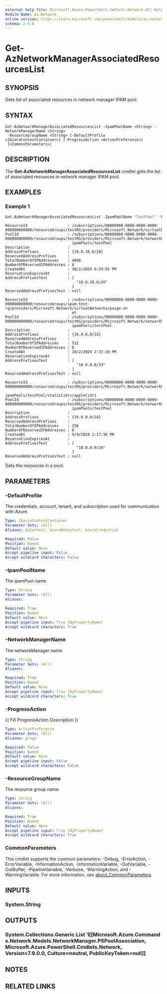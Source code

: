 ```yaml
---
external help file: Microsoft.Azure.PowerShell.Cmdlets.Network.dll-Help.xml
Module Name: Az.Network
online version: https://learn.microsoft.com/powershell/module/az.network/get-aznetworkmanagerassociatedresourceslist
schema: 2.0.0
---
```


# Get-AzNetworkManagerAssociatedResourcesList

## SYNOPSIS
Gets list of associated resources in network manager IPAM pool.

## SYNTAX

```
Get-AzNetworkManagerAssociatedResourcesList -IpamPoolName <String> -NetworkManagerName <String>
 -ResourceGroupName <String> [-DefaultProfile <IAzureContextContainer>] [-ProgressAction <ActionPreference>]
 [<CommonParameters>]
```

## DESCRIPTION
The **Get-AzNetworkManagerAssociatedResourcesList** cmdlet gets the list of associated resources in network manager IPAM pool.

## EXAMPLES

### Example 1
```powershell
Get-AzNetworkManagerAssociatedResourcesList -IpamPoolName "TestPool" -NetworkManagerName "TestNetworkManager" -ResourceGroupName "TestResourceGroupName"
```

```output
ResourceId                  : /subscriptions/00000000-0000-0000-0000-000000000000/resourceGroups/testRG/providers/Microsoft.Network/virtualNetworks/testvNet
PoolId                      : /subscriptions/00000000-0000-0000-0000-000000000000/resourceGroups/testRG/providers/Microsoft.Network/networkManagers/testNM/
                              ipamPools/testPool
Description                 :
AddressPrefixes             : {10.0.16.0/20}
ReservedAddressPrefixes     :
TotalNumberOfIPAddresses    : 4096
NumberOfReservedIPAddresses : 0
CreatedAt                   : 10/2/2024 6:29:55 PM
ReservationExpiresAt        :
AddressPrefixesText         : [
                                "10.0.16.0/20"
                              ]
ReservedAddressPrefixesText : null

ResourceId                  : /subscriptions/00000000-0000-0000-0000-000000000000/resourceGroups/ipam-test-rg/providers/Microsoft.Network/virtualNetworks/paige-vn
                              et
PoolId                      : /subscriptions/00000000-0000-0000-0000-000000000000/resourceGroups/testRG/providers/Microsoft.Network/networkManagers/testNM/
                              ipamPools/testPool
Description                 :
AddressPrefixes             : {10.0.8.0/23}
ReservedAddressPrefixes     :
TotalNumberOfIPAddresses    : 512
NumberOfReservedIPAddresses : 0
CreatedAt                   : 10/2/2024 2:37:10 PM
ReservationExpiresAt        :
AddressPrefixesText         : [
                                "10.0.8.0/23"
                              ]
ReservedAddressPrefixesText : null

ResourceId                  : /subscriptions/00000000-0000-0000-0000-000000000000/resourceGroups/testRG/providers/Microsoft.Network/networkManagers/testNM/
                              ipamPools/testPool/staticCidrs/appleCidr1
PoolId                      : /subscriptions/00000000-0000-0000-0000-000000000000/resourceGroups/testRG/providers/Microsoft.Network/networkManagers/testNM/
                              ipamPools/testPool
Description                 :
AddressPrefixes             : {10.0.0.0/24}
ReservedAddressPrefixes     :
TotalNumberOfIPAddresses    : 256
NumberOfReservedIPAddresses : 0
CreatedAt                   : 9/9/2024 2:17:36 PM
ReservationExpiresAt        :
AddressPrefixesText         : [
                                "10.0.0.0/24"
                              ]
ReservedAddressPrefixesText : null
```
Gets the resources in a pool.

## PARAMETERS

### -DefaultProfile
The credentials, account, tenant, and subscription used for communication with Azure.

```yaml
Type: IAzureContextContainer
Parameter Sets: (All)
Aliases: AzContext, AzureRmContext, AzureCredential

Required: False
Position: Named
Default value: None
Accept pipeline input: False
Accept wildcard characters: False
```

### -IpamPoolName
The ipamPool name.

```yaml
Type: String
Parameter Sets: (All)
Aliases:

Required: True
Position: Named
Default value: None
Accept pipeline input: True (ByPropertyName)
Accept wildcard characters: True
```

### -NetworkManagerName
The networkManager name.

```yaml
Type: String
Parameter Sets: (All)
Aliases:

Required: True
Position: Named
Default value: None
Accept pipeline input: True (ByPropertyName)
Accept wildcard characters: True
```

### -ProgressAction
{{ Fill ProgressAction Description }}

```yaml
Type: ActionPreference
Parameter Sets: (All)
Aliases: proga

Required: False
Position: Named
Default value: None
Accept pipeline input: False
Accept wildcard characters: False
```

### -ResourceGroupName
The resource group name.

```yaml
Type: String
Parameter Sets: (All)
Aliases:

Required: True
Position: Named
Default value: None
Accept pipeline input: True (ByPropertyName)
Accept wildcard characters: True
```

### CommonParameters
This cmdlet supports the common parameters: -Debug, -ErrorAction, -ErrorVariable, -InformationAction, -InformationVariable, -OutVariable, -OutBuffer, -PipelineVariable, -Verbose, -WarningAction, and -WarningVariable. For more information, see [about_CommonParameters](http://go.microsoft.com/fwlink/?LinkID=113216).

## INPUTS

### System.String

## OUTPUTS

### System.Collections.Generic.List`1[[Microsoft.Azure.Commands.Network.Models.NetworkManager.PSPoolAssociation, Microsoft.Azure.PowerShell.Cmdlets.Network, Version=7.9.0.0, Culture=neutral, PublicKeyToken=null]]

## NOTES

## RELATED LINKS
